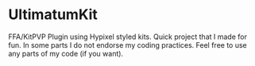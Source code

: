 # UltimatumKit
FFA/KitPVP Plugin using Hypixel styled kits.
Quick project that I made for fun. In some parts I do not endorse my coding practices.
Feel free to use any parts of my code (if you want).
